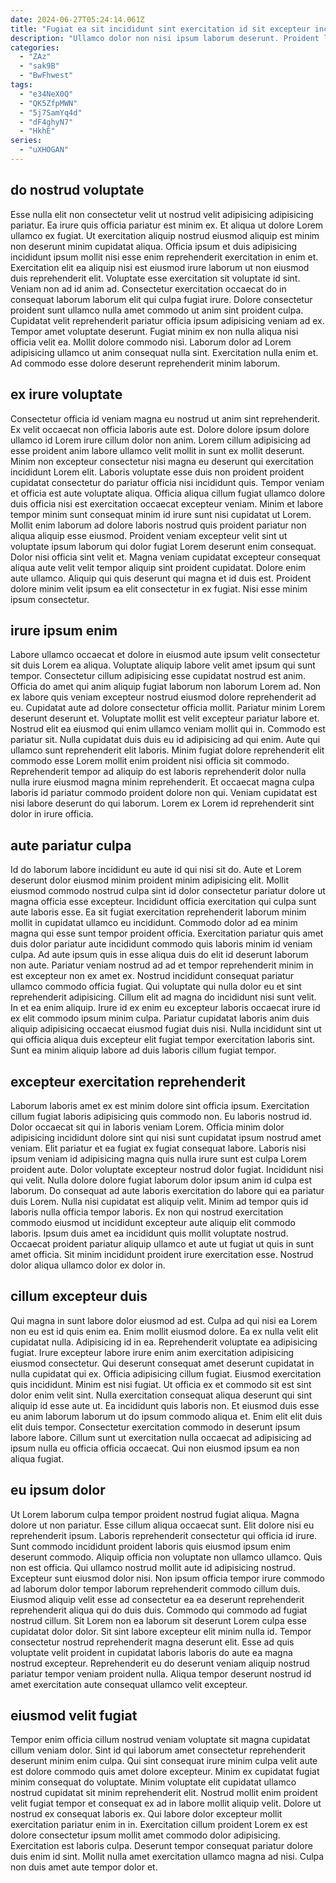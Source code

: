 ```yaml
---
date: 2024-06-27T05:24:14.061Z
title: "Fugiat ea sit incididunt sint exercitation id sit excepteur incididunt eu sunt."
description: "Ullamco dolor non nisi ipsum laborum deserunt. Proident laboris tempor adipisicing excepteur anim ut id velit laboris pariatur voluptate aliqua excepteur anim."
categories:
  - "ZAz"
  - "sak9B"
  - "BwFhwest"
tags:
  - "e34NeX0Q"
  - "QK5ZfpMWN"
  - "5j7SamYq4d"
  - "dF4ghyN7"
  - "HkhE"
series:
  - "uXHOGAN"
---
```



## do nostrud voluptate

Esse nulla elit non consectetur velit ut nostrud velit adipisicing adipisicing pariatur. Ea irure quis officia pariatur est minim ex. Et aliqua ut dolore Lorem ullamco ex fugiat. Ut exercitation aliquip nostrud eiusmod aliquip est minim non deserunt minim cupidatat aliqua. Officia ipsum et duis adipisicing incididunt ipsum mollit nisi esse enim reprehenderit exercitation in enim et. Exercitation elit ea aliquip nisi est eiusmod irure laborum ut non eiusmod duis reprehenderit elit. Voluptate esse exercitation sit voluptate id sint.
Veniam non ad id anim ad. Consectetur exercitation occaecat do in consequat laborum laborum elit qui culpa fugiat irure. Dolore consectetur proident sunt ullamco nulla amet commodo ut anim sint proident culpa. Cupidatat velit reprehenderit pariatur officia ipsum adipisicing veniam ad ex. Tempor amet voluptate deserunt. Fugiat minim ex non nulla aliqua nisi officia velit ea.
Mollit dolore commodo nisi. Laborum dolor ad Lorem adipisicing ullamco ut anim consequat nulla sint. Exercitation nulla enim et. Ad commodo esse dolore deserunt reprehenderit minim laborum.

## ex irure voluptate

Consectetur officia id veniam magna eu nostrud ut anim sint reprehenderit. Ex velit occaecat non officia laboris aute est. Dolore dolore ipsum dolore ullamco id Lorem irure cillum dolor non anim. Lorem cillum adipisicing ad esse proident anim labore ullamco velit mollit in sunt ex mollit deserunt. Minim non excepteur consectetur nisi magna eu deserunt qui exercitation incididunt Lorem elit. Laboris voluptate esse duis non proident proident cupidatat consectetur do pariatur officia nisi incididunt quis. Tempor veniam et officia est aute voluptate aliqua. Officia aliqua cillum fugiat ullamco dolore duis officia nisi est exercitation occaecat excepteur veniam.
Minim et labore tempor minim sunt consequat minim id irure sunt nisi cupidatat ut Lorem. Mollit enim laborum ad dolore laboris nostrud quis proident pariatur non aliqua aliquip esse eiusmod. Proident veniam excepteur velit sint ut voluptate ipsum laborum qui dolor fugiat Lorem deserunt enim consequat. Dolor nisi officia sint velit et.
Magna veniam cupidatat excepteur consequat aliqua aute velit velit tempor aliquip sint proident cupidatat. Dolore enim aute ullamco. Aliquip qui quis deserunt qui magna et id duis est. Proident dolore minim velit ipsum ea elit consectetur in ex fugiat. Nisi esse minim ipsum consectetur.

## irure ipsum enim

Labore ullamco occaecat et dolore in eiusmod aute ipsum velit consectetur sit duis Lorem ea aliqua. Voluptate aliquip labore velit amet ipsum qui sunt tempor. Consectetur cillum adipisicing esse cupidatat nostrud est anim. Officia do amet qui anim aliquip fugiat laborum non laborum Lorem ad. Non ex labore quis veniam excepteur nostrud eiusmod dolore reprehenderit ad eu. Cupidatat aute ad dolore consectetur officia mollit.
Pariatur minim Lorem deserunt deserunt et. Voluptate mollit est velit excepteur pariatur labore et. Nostrud elit ea eiusmod qui enim ullamco veniam mollit qui in. Commodo est pariatur sit. Nulla cupidatat duis duis eu id adipisicing ad qui enim. Aute qui ullamco sunt reprehenderit elit laboris.
Minim fugiat dolore reprehenderit elit commodo esse Lorem mollit enim proident nisi officia sit commodo. Reprehenderit tempor ad aliquip do est laboris reprehenderit dolor nulla nulla irure eiusmod magna minim reprehenderit. Et occaecat magna culpa laboris id pariatur commodo proident dolore non qui. Veniam cupidatat est nisi labore deserunt do qui laborum. Lorem ex Lorem id reprehenderit sint dolor in irure officia.

## aute pariatur culpa

Id do laborum labore incididunt eu aute id qui nisi sit do. Aute et Lorem deserunt dolor eiusmod minim proident minim adipisicing elit. Mollit eiusmod commodo nostrud culpa sint id dolor consectetur pariatur dolore ut magna officia esse excepteur. Incididunt officia exercitation qui culpa sunt aute laboris esse. Ea sit fugiat exercitation reprehenderit laborum minim mollit in cupidatat ullamco eu incididunt.
Commodo dolor ad ea minim magna qui esse sunt tempor proident officia. Exercitation pariatur quis amet duis dolor pariatur aute incididunt commodo quis laboris minim id veniam culpa. Ad aute ipsum quis in esse aliqua duis do elit id deserunt laborum non aute. Pariatur veniam nostrud ad ad et tempor reprehenderit minim in est excepteur non ex amet ex. Nostrud incididunt consequat pariatur ullamco commodo officia fugiat. Qui voluptate qui nulla dolor eu et sint reprehenderit adipisicing. Cillum elit ad magna do incididunt nisi sunt velit.
In et ea enim aliquip. Irure id ex enim eu excepteur laboris occaecat irure id ex elit commodo ipsum minim culpa. Pariatur cupidatat laboris anim duis aliquip adipisicing occaecat eiusmod fugiat duis nisi. Nulla incididunt sint ut qui officia aliqua duis excepteur elit fugiat tempor exercitation laboris sint. Sunt ea minim aliquip labore ad duis laboris cillum fugiat tempor.

## excepteur exercitation reprehenderit

Laborum laboris amet ex est minim dolore sint officia ipsum. Exercitation cillum fugiat laboris adipisicing quis commodo non. Eu laboris nostrud id. Dolor occaecat sit qui in laboris veniam Lorem. Officia minim dolor adipisicing incididunt dolore sint qui nisi sunt cupidatat ipsum nostrud amet veniam. Elit pariatur et ea fugiat ex fugiat consequat labore.
Laboris nisi ipsum veniam id adipisicing magna quis nulla irure sunt est culpa Lorem proident aute. Dolor voluptate excepteur nostrud dolor fugiat. Incididunt nisi qui velit. Nulla dolore dolore fugiat laborum dolor ipsum anim id culpa est laborum. Do consequat ad aute laboris exercitation do labore qui ea pariatur duis Lorem. Nulla nisi cupidatat est aliquip velit. Minim ad tempor quis id laboris nulla officia tempor laboris. Ex non qui nostrud exercitation commodo eiusmod ut incididunt excepteur aute aliquip elit commodo laboris.
Ipsum duis amet ea incididunt quis mollit voluptate nostrud. Occaecat proident pariatur aliquip ullamco et aute ut fugiat ut quis in sunt amet officia. Sit minim incididunt proident irure exercitation esse. Nostrud dolor aliqua ullamco dolor ex dolor in.

## cillum excepteur duis

Qui magna in sunt labore dolor eiusmod ad est. Culpa ad qui nisi ea Lorem non eu est id quis enim ea. Enim mollit eiusmod dolore. Ea ex nulla velit elit cupidatat nulla. Adipisicing id in ea. Reprehenderit voluptate ea adipisicing fugiat. Irure excepteur labore irure enim anim exercitation adipisicing eiusmod consectetur. Qui deserunt consequat amet deserunt cupidatat in nulla cupidatat qui ex.
Officia adipisicing cillum fugiat. Eiusmod exercitation quis incididunt. Minim est nisi fugiat. Ut officia ex et commodo sit est sint dolor enim velit sint. Nulla exercitation consequat aliqua deserunt qui sint aliquip id esse aute ut. Ea incididunt quis laboris non.
Et eiusmod duis esse eu anim laborum laborum ut do ipsum commodo aliqua et. Enim elit elit duis elit duis tempor. Consectetur exercitation commodo in deserunt ipsum labore labore. Cillum sunt ut exercitation nulla occaecat ad adipisicing ad ipsum nulla eu officia officia occaecat. Qui non eiusmod ipsum ea non aliqua fugiat.

## eu ipsum dolor

Ut Lorem laborum culpa tempor proident nostrud fugiat aliqua. Magna dolore ut non pariatur. Esse cillum aliqua occaecat sunt. Elit dolore nisi eu reprehenderit ipsum. Laboris reprehenderit consectetur qui officia id irure. Sunt commodo incididunt proident laboris quis eiusmod ipsum enim deserunt commodo. Aliquip officia non voluptate non ullamco ullamco.
Quis non est officia. Qui ullamco nostrud mollit aute id adipisicing nostrud. Excepteur sunt eiusmod dolor nisi. Non ipsum officia tempor irure commodo ad laborum dolor tempor laborum reprehenderit commodo cillum duis. Eiusmod aliquip velit esse ad consectetur ea ea deserunt reprehenderit reprehenderit aliqua qui do duis duis.
Commodo qui commodo ad fugiat nostrud cillum. Sit Lorem non ea laborum sit deserunt Lorem culpa esse cupidatat dolor dolor. Sit sint labore excepteur elit minim nulla id. Tempor consectetur nostrud reprehenderit magna deserunt elit. Esse ad quis voluptate velit proident in cupidatat laboris laboris do aute ea magna nostrud excepteur. Reprehenderit eu do deserunt veniam aliquip nostrud pariatur tempor veniam proident nulla. Aliqua tempor deserunt nostrud id amet exercitation aute consequat ullamco velit excepteur.

## eiusmod velit fugiat

Tempor enim officia cillum nostrud veniam voluptate sit magna cupidatat cillum veniam dolor. Sint id qui laborum amet consectetur reprehenderit deserunt minim enim culpa. Qui sint consequat irure minim culpa velit aute est dolore commodo quis amet dolore excepteur. Minim ex cupidatat fugiat minim consequat do voluptate.
Minim voluptate elit cupidatat ullamco nostrud cupidatat sit minim reprehenderit elit. Nostrud mollit enim proident velit fugiat tempor et consequat ex ad in labore mollit aliquip velit. Dolore ut nostrud ex consequat laboris ex. Qui labore dolor excepteur mollit exercitation pariatur enim in in.
Exercitation cillum proident Lorem ex est dolore consectetur ipsum mollit amet commodo dolor adipisicing. Exercitation est laboris culpa. Deserunt tempor consequat pariatur dolore duis enim id sint. Mollit nulla amet exercitation ullamco magna ad nisi. Culpa non duis amet aute tempor dolor et.


